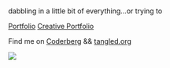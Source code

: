 
[comment]: <> ([//]: i just wanna make cool stuff...specifically at the intersection of technology and social justice/art/humanities<br>)
<br>
dabbling in a little bit of everything...or trying to 

[Portfolio](https://sehbaw.github.io/)
[Creative Portfolio](https://www.digitalbe.ing)

Find me on [Coderberg](https://www.coderberg.org/sehbaw) && [tangled.org](https://tangled.org/@swan.tngl.sh)

<img src="![image](https://github.com/user-attachments/assets/6f306edc-cc2e-4fa8-9f76-f4d1d4723a57)">

<!---
sehbaw/sehbaw is a ✨ special ✨ repository because its `README.md` (this file) appears on your GitHub profile.
You can click the Preview link to take a look at your changes.
--->
